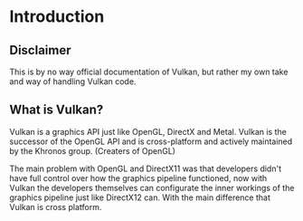 # Introduction

## Disclaimer

This is by no way official documentation of Vulkan, but rather my own take and way of handling Vulkan code.

## What is Vulkan?

Vulkan is a graphics API just like OpenGL, DirectX and Metal. Vulkan is the successor of the OpenGL API and is cross-platform
and actively maintained by the Khronos group. (Creaters of OpenGL)

The main problem with OpenGL and DirectX11 was that developers didn't have full control over how the graphics pipeline functioned, now
with Vulkan the developers themselves can configurate the inner workings of the graphics pipeline just like DirectX12 can. With the main difference that Vulkan is cross platform.